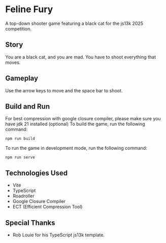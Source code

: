 # Feline Fury

A top-down shooter game featuring a black cat for the js13k 2025 competition.

## Story

You are a black cat, and you are mad. You have to shoot everything that moves.

## Gameplay

Use the arrow keys to move and the space bar to shoot.

## Build and Run

For best compression with google closure compiler, please make sure you have jdk 21 installed (optional)
To build the game, run the following command:

```
npm run build
```

To run the game in development mode, run the following command:

```
npm run serve
```

## Technologies Used

*   Vite
*   TypeScript
*   Roadroller
*   Google Closure Compiler
*   ECT (Efficient Compression Tool)

## Special Thanks

*   Rob Louie for his TypeScript js13k template.
